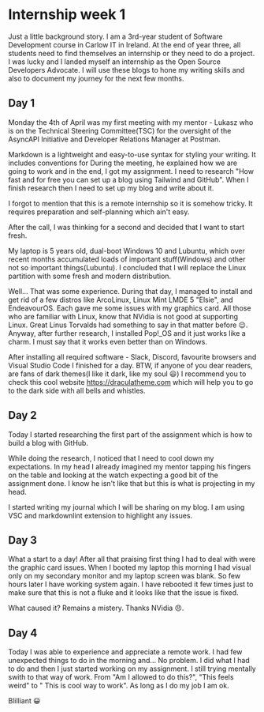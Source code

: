 # Internship week 1

Just a little background story. I am a 3rd-year student of Software Development course in Carlow IT in Ireland. At the end of year three, all students need to find themselves an internship or they need to do a project.
I was lucky and I landed myself an internship as the Open Source Developers Advocate.
I will use these blogs to hone my writing skills and also to document my journey for the next few months.

## Day 1

Monday the 4th of April was my first meeting with my mentor - Lukasz who is on the Technical Steering Committee(TSC) for the oversight of the AsyncAPI Initiative and Developer Relations Manager at Postman.

Markdown is a lightweight and easy-to-use syntax for styling your writing. It includes conventions for
During the meeting, he explained how we are going to work and in the end, I got my assignment. I need to research "How fast and for free you can set up a blog using Tailwind and GitHub".
When I finish research then I need to set up my blog and write about it.

I forgot to mention that this is a remote internship so it is somehow tricky. It requires preparation and self-planning which ain't easy.

After the call, I was thinking for a second and decided that I want to start fresh.

My laptop is 5 years old, dual-boot Windows 10 and Lubuntu, which over recent months accumulated loads of important stuff(Windows) and other not so important things(Lubuntu).
I concluded that I will replace the Linux partition with some fresh and modern distribution.

Well... That was some experience. During that day, I managed to install and get rid of a few distros like ArcoLinux, Linux Mint LMDE 5 "Elsie", and EndeavourOS. 
Each gave me some issues with my graphics card. All those who are familiar with Linux, know that NVidia is not good at supporting Linux. Great Linus Torvalds had something to say in that matter before :wink:.
Anyway, after further research, I installed Pop!_OS and it just works like a charm. I must say that it works even better than on Windows.

After installing all required software - Slack, Discord, favourite browsers and Visual Studio Code I finished for a day.
BTW, if anyone of you dear readers, are fans of dark themes(I like it dark, like my soul :smiley:) I recommend you to check this cool website https://draculatheme.com which will help you to go to the dark side with all bells and whistles.

## Day 2

Today I started researching the first part of the assignment which is how to build a blog with GitHub.

While doing the research, I noticed that I need to cool down my expectations. In my head I already imagined my mentor tapping his fingers on the table and looking at the watch expecting a good bit of the assignment done. I know he isn't like that but this is what is projecting in my head.

I started writing my journal which I will be sharing on my blog. I am using VSC and markdownlint extension to highlight any issues.

## Day 3

What a start to a day! After all that praising first thing I had to deal with were the graphic card issues. When I booted my laptop this morning I had visual only on my secondary monitor and my laptop screen was blank. So few hours later I have working system again. I have rebooted it few times just to make sure that this is not a fluke and it looks like that the issue is fixed. 

What caused it? Remains a mistery. Thanks NVidia :angry:.

## Day 4

Today I was able to experience and appreciate a remote work. I had few unexpected things to do in the morning and... No problem. I did what I had to do and then I just started working on my assignment. I still trying mentally swith to that way of work. From "Am I allowed to do this?", "This feels weird" to " This is cool way to work". As long as I do my job I am ok. 

Blilliant :grinning: 